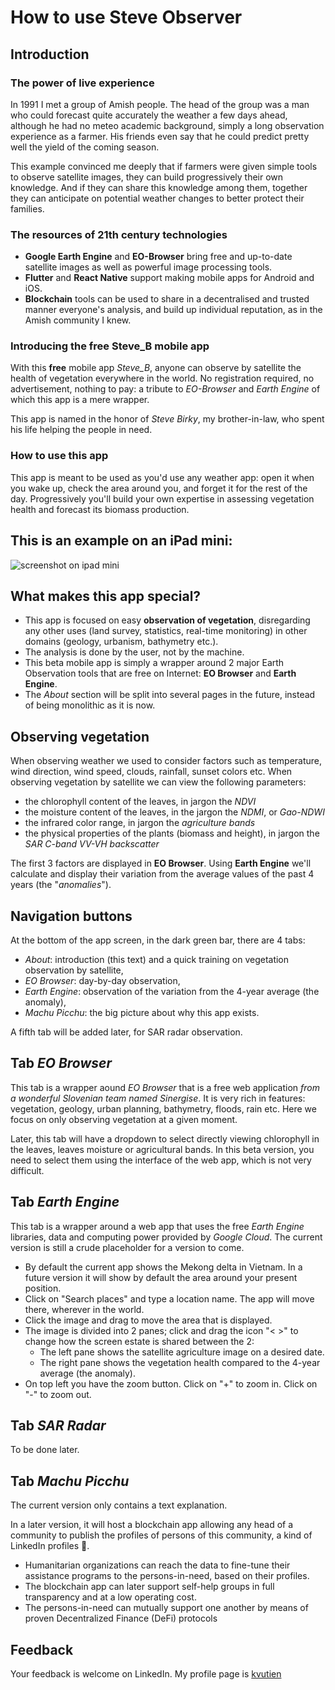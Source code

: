 # How to use Steve Observer
## Introduction
### The power of live experience
In 1991 I met a group of Amish people. The head of the group was a man who could forecast quite accurately the weather a few days ahead, although he had no meteo academic background, simply a long observation experience as a farmer. His friends even say that he could predict pretty well the yield of the coming season.

This example convinced me deeply that if farmers were given simple tools to observe satellite images, they can build progressively their own knowledge. And if they can share this knowledge among them, together they can anticipate on potential weather changes to better protect their families.
### The resources of 21th century technologies
* **Google Earth Engine** and **EO-Browser** bring free and up-to-date satellite images as well as powerful image processing tools.
* **Flutter** and **React Native** support making mobile apps for Android and iOS.
* **Blockchain** tools can be used to share in a decentralised and trusted manner everyone's analysis, and build up individual reputation, as in the Amish community I knew.

### Introducing the free Steve_B mobile app
With this **free** mobile app _Steve_B_, anyone can observe by satellite the health of vegetation everywhere in the world. No registration required, no advertisement, nothing to pay: a tribute to _EO-Browser_ and _Earth Engine_ of which this app is a mere wrapper. 

This app is named in the honor of *Steve Birky*, my brother-in-law, who spent his life helping the people in need.
### How to use this app
This app is meant to be used as you'd use any weather app: open it when you wake up, check the area around you, and forget it for the rest of the day. Progressively you'll build your own expertise in assessing vegetation health and forecast its biomass production.
## This is an example on an iPad mini: 
![screenshot on ipad mini](resource:assets/images/iPad_mini_6.jpg)

## What makes this app special?
* This app is focused on easy **observation of vegetation**, disregarding any other uses (land survey, statistics, real-time monitoring) in other domains (geology, urbanism, bathymetry etc.).
* The analysis is done by the user, not by the machine.
* This beta mobile app is simply a wrapper around 2 major Earth Observation tools that are free on Internet: **EO Browser** and **Earth Engine**.
* The _About_ section will be split into several pages in the future, instead of being monolithic as it is now.

## Observing vegetation
When observing weather we used to consider factors such as temperature, wind direction, wind speed, clouds, rainfall, sunset colors etc. When observing vegetation by satellite we can view the following parameters:
* the chlorophyll content of the leaves, in jargon the _NDVI_
* the moisture content of the leaves, in the jargon the _NDMI_, or _Gao-NDWI_
* the infrared color range, in jargon the _agriculture bands_
* the physical properties of the plants (biomass and height), in jargon the _SAR C-band VV-VH backscatter_

The first 3 factors are displayed in **EO Browser**. Using **Earth Engine** we'll calculate and display their variation from the average values of the past 4 years (the "_anomalies_").
## Navigation buttons
At the bottom of the app screen, in the dark green bar, there are 4 tabs:
* _About_: introduction (this text) and a quick training on vegetation observation by satellite,
* _EO Browser_: day-by-day observation,
* _Earth Engine_: observation of the variation from the 4-year average (the anomaly),
* _Machu Picchu_: the big picture about why this app exists.

A fifth tab will be added later, for SAR radar observation.

## Tab _EO Browser_
This tab is a wrapper aound _EO Browser_ that is a free web application _from a wonderful Slovenian team named Sinergise_. It is very rich in features: vegetation, geology, urban planning, bathymetry, floods, rain etc. Here we focus on only observing vegetation at a given moment.

Later, this tab will have a dropdown to select directly viewing chlorophyll in the leaves, leaves moisture or agricultural bands. In this beta version, you need to select them using the interface of the web app, which is not very difficult.

## Tab _Earth Engine_
This tab is a wrapper around a web app that uses the free _Earth Engine_ libraries, data and computing power provided by _Google Cloud_. The current version is still a crude placeholder for a version to come.
* By default the current app shows the Mekong delta in Vietnam. In a future version it will show by default the area around your present position.
* Click on "Search places" and type a location name. The app will move there, wherever in the world.
* Click the image and drag to move the area that is displayed.
* The image is divided into 2 panes; click and drag the icon "< >" to change how the screen estate is shared between the 2:
    * The left pane shows the satellite agriculture image on a desired date.
    * The right pane shows the vegetation health compared to the 4-year average (the anomaly).
* On top left you have the zoom button. Click on "+" to zoom in. Click on "-" to zoom out.

## Tab _SAR Radar_
To be done later.

## Tab _Machu Picchu_
The current version only contains a text explanation. 

In a later version, it will host a blockchain app allowing any head of a community to publish the profiles of persons of this community, a kind of LinkedIn profiles 🙂.
* Humanitarian organizations can reach the data to fine-tune their assistance programs to the persons-in-need, based on their profiles.
* The blockchain app can later support self-help groups in full transparency and at a low operating cost.
* The persons-in-need can mutually support one another by means of proven Decentralized Finance (DeFi) protocols

## Feedback
Your feedback is welcome on LinkedIn. My profile page is [kvutien](https://www.linkedin.com/in/kvutien/)